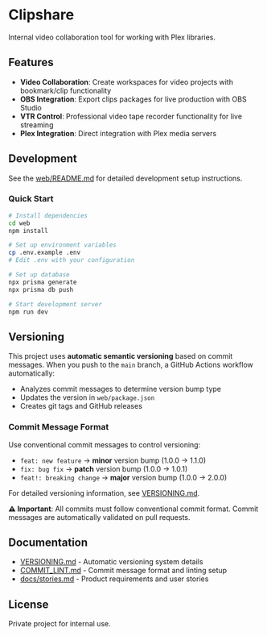 # Clipshare

Internal video collaboration tool for working with Plex libraries.

## Features

- **Video Collaboration**: Create workspaces for video projects with bookmark/clip functionality
- **OBS Integration**: Export clips packages for live production with OBS Studio
- **VTR Control**: Professional video tape recorder functionality for live streaming
- **Plex Integration**: Direct integration with Plex media servers

## Development

See the [web/README.md](./web/README.md) for detailed development setup instructions.

### Quick Start

```bash
# Install dependencies
cd web
npm install

# Set up environment variables
cp .env.example .env
# Edit .env with your configuration

# Set up database
npx prisma generate
npx prisma db push

# Start development server
npm run dev
```

## Versioning

This project uses **automatic semantic versioning** based on commit messages. When you push to the `main` branch, a GitHub Actions workflow automatically:

- Analyzes commit messages to determine version bump type
- Updates the version in `web/package.json`
- Creates git tags and GitHub releases

### Commit Message Format

Use conventional commit messages to control versioning:

- `feat: new feature` → **minor** version bump (1.0.0 → 1.1.0)
- `fix: bug fix` → **patch** version bump (1.0.0 → 1.0.1)  
- `feat!: breaking change` → **major** version bump (1.0.0 → 2.0.0)

For detailed versioning information, see [VERSIONING.md](./VERSIONING.md).

**⚠️ Important**: All commits must follow conventional commit format. Commit messages are automatically validated on pull requests.

## Documentation

- [VERSIONING.md](./VERSIONING.md) - Automatic versioning system details
- [COMMIT_LINT.md](./COMMIT_LINT.md) - Commit message format and linting setup
- [docs/stories.md](./docs/stories.md) - Product requirements and user stories

## License

Private project for internal use.